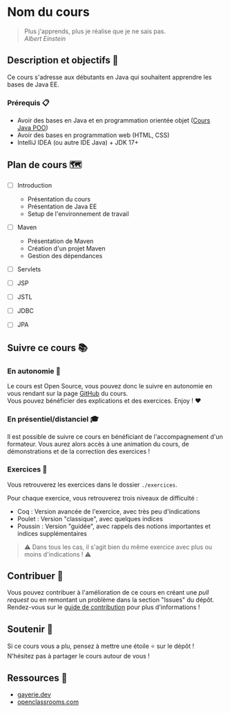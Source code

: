 # Nom du cours

> Plus j'apprends, plus je réalise que je ne sais pas.  
> *Albert Einstein*

## Description et objectifs 🎯

Ce cours s'adresse aux débutants en Java qui souhaitent apprendre les bases de Java EE.

### Prérequis 📋

- Avoir des bases en Java et en programmation orientée objet ([Cours Java POO](https://github.com/Octocorn-Learning/Java-POO))
- Avoir des bases en programmation web (HTML, CSS)
- IntelliJ IDEA (ou autre IDE Java) + JDK 17+

## Plan de cours 🗺️

- [ ] Introduction
    - Présentation du cours
    - Présentation de Java EE
    - Setup de l'environnement de travail
- [ ] Maven
    - Présentation de Maven
    - Création d'un projet Maven
    - Gestion des dépendances
- [ ] Servlets
- [ ] JSP
- [ ] JSTL
- [ ] JDBC
- [ ] JPA


## Suivre ce cours 📚

### En autonomie 🚀

Le cours est Open Source, vous pouvez donc le suivre en autonomie en vous rendant sur la page [GitHub](https://octocorn-learning.github.io/Java-EE/#/) du cours.  
Vous pouvez bénéficier des explications et des exercices. Enjoy ! ❤️

### En présentiel/distanciel 🎓

Il est possible de suivre ce cours en bénéficiant de l'accompagnement d'un formateur.
Vous aurez alors accès à une animation du cours, de démonstrations et de la correction des exercices !

### Exercices 💪

Vous retrouverez les exercices dans le dossier `./exercices`.

Pour chaque exercice, vous retrouverez trois niveaux de difficulté : 
- Coq : Version avancée de l'exercice, avec très peu d'indications
- Poulet : Version "classique", avec quelques indices
- Poussin : Version "guidée", avec rappels des notions importantes et indices supplémentaires

> ⚠️ Dans tous les cas, il s'agit bien du même exercice avec plus ou moins d'indications ! ⚠️

## Contribuer 🤝

Vous pouvez contribuer à l'amélioration de ce cours en créant une *pull request* ou en remontant un problème dans la section "Issues" du dépôt.  
Rendez-vous sur le [guide de contribution](./CONTRIBUTING.md) pour plus d'informations !

## Soutenir 🫶

Si ce cours vous a plu, pensez à mettre une étoile ⭐ sur le dépôt !  
N'hésitez pas à partager le cours autour de vous !

## Ressources 👜

- [gayerie.dev](https://gayerie.dev/epsi-poe-201703/javaee/index.html)
- [openclassrooms.com](https://openclassrooms.com/fr/courses/2434016-developpez-des-sites-web-avec-java-ee/2438571-quest-ce-que-java-ee)